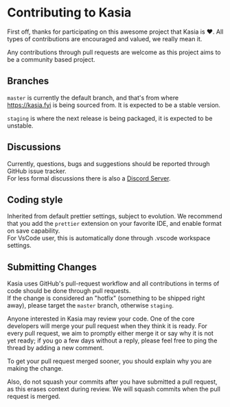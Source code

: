 # Contributing to Kasia

First off, thanks for participating on this awesome project that Kasia is ❤️.
All types of contributions are encouraged and valued, we really mean it.

Any contributions through pull requests are welcome as this project aims to be a community based project.

## Branches

`master` is currently the default branch, and that's from where https://kasia.fyi is being sourced from. It is expected to be a stable version.

`staging` is where the next release is being packaged, it is expected to be unstable.

## Discussions

Currently, questions, bugs and suggestions should be reported through GitHub issue tracker.\
For less formal discussions there is also a [Discord Server](https://discord.gg/Z5jU6jp6Vs).

## Coding style

Inherited from default prettier settings, subject to evolution. We recommend that you add the `prettier` extension on your favorite IDE, and enable format on save capability.\
For VsCode user, this is automatically done through .vscode workspace settings.

## Submitting Changes

Kasia uses GitHub's pull-request workflow and all contributions in terms of code should be done through pull requests.\
If the change is considered an "hotfix" (something to be shipped right away), please target the `master` branch, otherwise `staging`.

Anyone interested in Kasia may review your code. One of the core developers will merge your pull request when they think it is ready. For every pull request, we aim to promptly either merge it or say why it is not yet ready; if you go a few days without a reply, please feel free to ping the thread by adding a new comment.

To get your pull request merged sooner, you should explain why you are making the change.

Also, do not squash your commits after you have submitted a pull request, as this erases context during review. We will squash commits when the pull request is merged.
